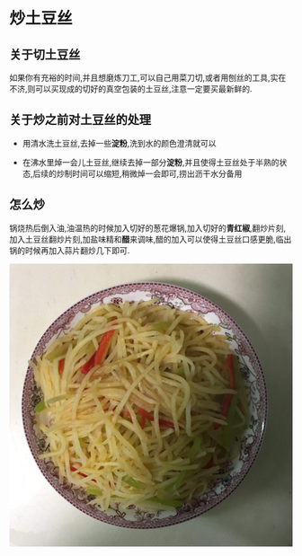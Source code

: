 # 炒土豆丝

## 关于切土豆丝

如果你有充裕的时间,并且想磨炼刀工,可以自己用菜刀切,或者用刨丝的工具,实在不济,则可以买现成的切好的真空包装的土豆丝,注意一定要买最新鲜的.

## 关于炒之前对土豆丝的处理

- 用清水洗土豆丝,去掉一些**淀粉**,洗到水的颜色澄清就可以

- 在沸水里焯一会儿土豆丝,继续去掉一部分**淀粉**,并且使得土豆丝处于半熟的状态,后续的炒制时间可以缩短,稍微焯一会即可,捞出沥干水分备用

## 怎么炒

锅烧热后倒入油,油温热的时候加入切好的葱花爆锅,加入切好的**青红椒**,翻炒片刻,加入土豆丝翻炒片刻,加盐味精和**醋**来调味,醋的加入可以使得土豆丝口感更脆,临出锅的时候再加入蒜片翻炒几下即可.

![image](images/01.jpg)
